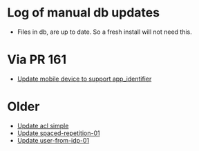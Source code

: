 # Log of manual db updates
- Files in db, are up to date. So a fresh install will not need this.

# Via PR 161
- [Update mobile device to support app_identifier](./manual-db-update-mobile-device-01.md)

# Older
- [Update acl simple](./manual-db-update-acl-simple.md)
- [Update spaced-repetition-01](./manual-db-update-spaced-repetition-01.md)
- [Update user-from-idp-01](./manual-db-update-user-from-idp-01.md)
